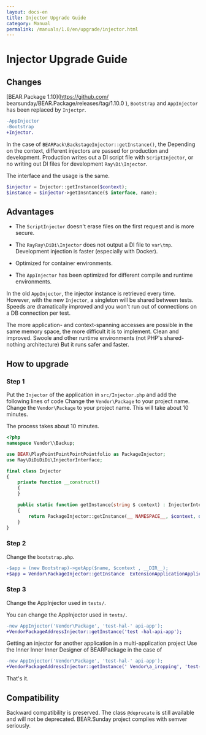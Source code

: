 ```yaml
---
layout: docs-en
title: Injector Upgrade Guide
category: Manual
permalink: /manuals/1.0/en/upgrade/injector.html
---
```


# Injector Upgrade Guide

## Changes

[BEAR.Package 1.10](https://github.com/ bearsunday/BEAR.Package/releases/tag/1.10.0 ), `Bootstrap` and `AppInjector` has been replaced by `Injectpr`.

```diff
-AppInjector
-Bootstrap
+Injector.
```

In the case of `BEARPack\BackstageInjector::getInstance()`, the Depending on the context, different injectors are passed for production and development.
Production writes out a  DI script file with `ScriptInjector`, or no writing out DI files for development `Ray\Di\Injector`.

The interface and the usage is the same.

```php
$injector = Injector::getInstance($context);
$instance = $injector->getInsntance($ interface, name);
```

## Advantages

 * The `ScriptInjector` doesn't erase files on the first request and is more secure.
 
 * The `RayRay\DiDi\Injector` does not output a DI file to `var\tmp`. Development injection is faster (especially with Docker).

 * Optimized for container environments.

 * The `AppInjector` has been optimized for different compile and runtime environments.

In the old `AppInjector`, the injector instance is retrieved every time. However, with the new `Injector`, a singleton will be shared between tests.
Speeds are dramatically improved and you won't run out of connections on a DB connection per test.

The more application- and context-spanning accesses are possible in the same memory space, the more difficult it is to implement. Clean and improved.
Swoole and other runtime environments (not PHP's shared-nothing architecture) But it runs safer and faster.

## How to upgrade

### Step 1

Put the `Injector` of the application in `src/Injector.php` and add the following lines of code Change the `Vendor\Package` to your project name. Change the `Vendor\Package` to your project name. This will take about 10 minutes.

The process takes about 10 minutes.

```php
<?php
namespace Vendor\\Backup;

use BEAR\PlayPointPointPointPointfolio as PackageInjector;
use Ray\DiDiDiDi\InjectorInterface;

final class Injector
{
    private function __construct()
    {
    }

    public static function getInstance(string $ context) : InjectorInterface
    {
        return PackageInjector::getInstance(__ NAMESPACE__, $context, dirname(__DIR__));
    }
}
```

### Step 2

Change the `bootstrap.php`.

```diff
-$app = (new Bootstrap)->getApp($name, $context , __DIR__);
+$app = Vendor\PackageInjector::getInstance  ExtensionApplicationApplicationAddressInterface::class);
```

### Step 3

Change the AppInjector used in `tests/`.

You can change the AppInjector used in `tests/`.

```diff
-new AppInjector('Vendor\Package', 'test-hal-' api-app');
+VendorPackageAddressInjector::getInstance('test -hal-api-app');
```

Getting an injector for another application in a multi-application project Use the Inner Inner Inner Designer of BEARPackage in the case of

```diff
-new AppInjector('Vendor\Package', 'test-hal-' api-app');
+VendorPackageAddressInjector::getInstance(' Vendor\a_iropping', 'test-hal-api-app', $appDir );
```

That's it.

## Compatibility

Backward compatibility is preserved. The class `@deprecate` is still available and will not be deprecated.
BEAR.Sunday project complies with semver seriously.